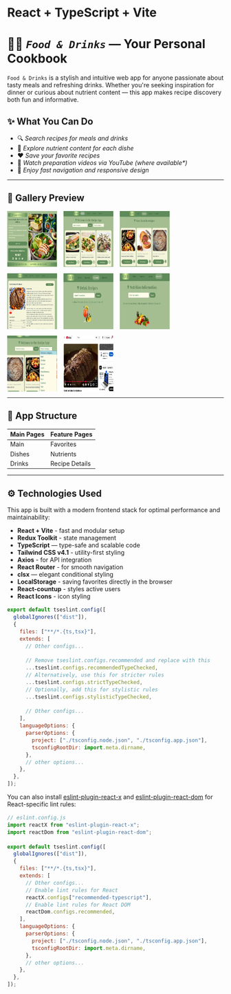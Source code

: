 # React + TypeScript + Vite

# 🧑‍🍳 _`Food & Drinks`_ — Your Personal Cookbook

`Food & Drinks` is a stylish and intuitive web app for anyone passionate about tasty meals and refreshing drinks. Whether you're seeking inspiration for dinner or curious about nutrient content — this app makes recipe discovery both fun and informative.

## ✨ What You Can Do

- 🔍 _Search recipes for meals and drinks_
- 🧠 _Explore nutrient content for each dishe_
- ❤️ _Save your favorite recipes_
- 🎥 _Watch preparation videos via YouTube (where available\*)_
- 📱 _Enjoy fast navigation and responsive design_

---

## 🌿 Gallery Preview

<div style="display: flex; flex-wrap: wrap; gap: 15px;">
  <img src="./src/assets/readme/main.jpg" width="23%" height="130px" alt="dishes"/>
  <img src="./src/assets/readme/home.jpg" width="23%" height="130px" alt="home"/>
  <img src="./src/assets/readme/favorite.jpg" width="23%" height="130px" alt="favorites"/>
  <img src="./src/assets/readme/one.jpg" width="23%" height="130px" alt="one"/>
  <img src="./src/assets/readme/drink.jpg" width="23%" height="130px" alt="drink"/>
  <img src="./src/assets/readme/nutrient.jpg" width="23%" height="130px" alt="nutrient"/>
  <img src="./src/assets/readme/categ.jpg" width="23%" height="130px" alt="detail"/>
  <img src="./src/assets/readme/video.jpg" width="23%" height="130px" alt="video"/>
</div>

---

## 🧭 App Structure

| Main Pages | Feature Pages  |
| ---------- | -------------- |
| Main       | Favorites      |
| Dishes     | Nutrients      |
| Drinks     | Recipe Details |

---

## ⚙️ Technologies Used

This app is built with a modern frontend stack for optimal performance and maintainability:

- **React + Vite** - fast and modular setup
- **Redux Toolkit** - state management
- **TypeScript** — type-safe and scalable code
- **Tailwind CSS v4.1** - utility-first styling
- **Axios** - for API integration
- **React Router** - for smooth navigation
- **clsx** — elegant conditional styling
- **LocalStorage** - saving favorites directly in the browser
- **React-countup** - styles active users
- **React Icons** - icon styling

```js
export default tseslint.config([
  globalIgnores(["dist"]),
  {
    files: ["**/*.{ts,tsx}"],
    extends: [
      // Other configs...

      // Remove tseslint.configs.recommended and replace with this
      ...tseslint.configs.recommendedTypeChecked,
      // Alternatively, use this for stricter rules
      ...tseslint.configs.strictTypeChecked,
      // Optionally, add this for stylistic rules
      ...tseslint.configs.stylisticTypeChecked,

      // Other configs...
    ],
    languageOptions: {
      parserOptions: {
        project: ["./tsconfig.node.json", "./tsconfig.app.json"],
        tsconfigRootDir: import.meta.dirname,
      },
      // other options...
    },
  },
]);
```

You can also install [eslint-plugin-react-x](https://github.com/Rel1cx/eslint-react/tree/main/packages/plugins/eslint-plugin-react-x) and [eslint-plugin-react-dom](https://github.com/Rel1cx/eslint-react/tree/main/packages/plugins/eslint-plugin-react-dom) for React-specific lint rules:

```js
// eslint.config.js
import reactX from "eslint-plugin-react-x";
import reactDom from "eslint-plugin-react-dom";

export default tseslint.config([
  globalIgnores(["dist"]),
  {
    files: ["**/*.{ts,tsx}"],
    extends: [
      // Other configs...
      // Enable lint rules for React
      reactX.configs["recommended-typescript"],
      // Enable lint rules for React DOM
      reactDom.configs.recommended,
    ],
    languageOptions: {
      parserOptions: {
        project: ["./tsconfig.node.json", "./tsconfig.app.json"],
        tsconfigRootDir: import.meta.dirname,
      },
      // other options...
    },
  },
]);
```
